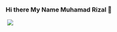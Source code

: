 ### Hi there My Name Muhamad Rizal 👋

<img align="let" width="https://github-readme-stats.vercel.app/api?username=Rizal&show_icons=true&theme=radical" />

<img src="https://github-readme-stats.vercel.app/api/top-langs/?username=Rizal&layout=compact" />
